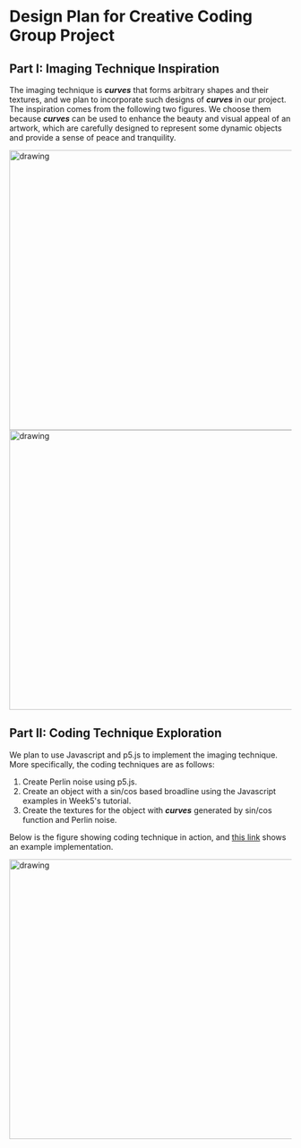 # Design Plan for Creative Coding Group Project

## Part I: Imaging Technique Inspiration

The imaging technique is ***curves*** that forms arbitrary shapes and their textures, and we plan to incorporate such designs of ***curves*** in our project. The inspiration comes from the following two figures. We choose them because ***curves*** can be used to enhance the beauty and visual appeal of an artwork, which are carefully designed to represent some dynamic objects and provide a sense of peace and tranquility.

<img src="part1_1.png" alt="drawing" width="800" height="500"/>

<img src="part1_2.jpg" alt="drawing" width="800" height="500"/>

## Part II: Coding Technique Exploration

We plan to use Javascript and p5.js to implement the imaging technique. More specifically, the coding techniques are as follows:

1. Create Perlin noise using p5.js.
2. Create an object with a sin/cos based broadline using the Javascript examples in Week5's tutorial.
3. Create the textures for the object with ***curves*** generated by sin/cos function and Perlin noise.

Below is the figure showing coding technique in action, and [this link](https://josephg.com/perlin/3/p.js) shows an example implementation.

<img src="coding_example.png" alt="drawing" width="800" height="500"/>

